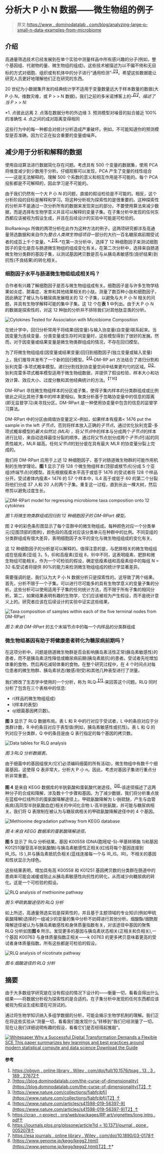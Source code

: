 # 分析大 P 小 N 数据——微生物组的例子

> 原文:[https://www . dominodatalab . com/blog/analyzing-large-p-small-n-data-examples-from-microbiome](https://www.dominodatalab.com/blog/analyzing-large-p-small-n-data-examples-from-microbiome)

## 介绍

高通量筛选技术已经发展到在单个实验中测量样品中所有感兴趣的分子(例如，整个基因组、代谢物的量、微生物组的组成)。这些技术被描述为以不偏不倚和无目标的方式对细胞、组织或有机体中的分子进行“通用检测”<sup>[【1】](#post-7222-footnote-1)</sup>。希望这些数据能让研究人员更好地理解他们正在研究的东西。

20 世纪为小数据集开发的经典统计学不适用于变量数量远大于样本数量的数据(大 P 小 N，维数灾难，或 P > > N 数据)。我们之前的多米诺博客上的[](/blog/the-curse-of-dimensionality)*<sup>[【2】](#post-7222-footnote-2)</sup>，描述了当 P > > N:*

 *1.  点彼此远离
2.  点落在数据分布的外边缘
3.  预测模型对噪音的拟合接近 100%的准确性
4.  点之间的成对距离变得相同

这些行为中的每一种都会对统计分析造成严重破坏。例如，不可能知道你的预测模型是否准确，因为它正在拟合重要的变量或噪声。

## 减少用于分析和解释的数据

使用自动算法进行数据简化存在问题。考虑具有 500 个变量的数据集，使用 PCA 将维度减少到少数用于分析。仔细观察可以发现，PCA 产生了变量的线性组合——这是无法解释的。理解 500 个系数的意义和相互作用是不可能的。每个 PCA 投影都是不可解释的，因此学习是不可能的。

由于我们仍然有一个大 P 小 N 的问题，直接的假设检验是不可能的。相反，这个分析阶段的目标是解释和学习。将这种分析视为探索性的是很重要的。这种探索性的分析并不是通过一次分析所有的数据来发现突出的部分。不要使用算法来减少数据，而是选择有生物学意义并且可以解释的变量子集。在子集分析中发现的任何东西都应该被视为假设生成，并且在后续设计的实验中可能是可检验的。

BioRankings 所做的两项分析在此作为这种方法的例子。这两项研究都涉及高通量筛选数据和来自作为*整合人类微生物组项目*一部分的大约一百名糖尿病前期受试者的成百上千个变量。*<sup>[【3】](#post-7222-footnote-3)</sup>*在第一次分析中，选择了 12 种细胞因子来测试细胞因子的变化是否与肠道微生物组的组成变化有关。在第二次分析中，选择来自肠道微生物分类群的基因子集，以测试基因拷贝数是否与从胰岛素敏感性(良好结果)到抗性(不良结果)的转化相关。

### 细胞因子水平与肠道微生物组组成相关吗？

合作者有兴趣了解细胞因子是否与微生物组组成有关。细胞因子是与许多生物学结果如炎症、脓毒症、发育和其他结果相关的小肽。测量了数百种小肽和细胞因子，因此确定了被认为与糖尿病发展相关的 12 个子集，以避免与大 P 小 N 相关的问题，并具有生物学解释可能的集中子集。这 12 个在**表 1** 中列出。由于大 P 小 N 的数据是探索性的，对这 12 种肽的分析并不排除我们对其他肽亚类的分析。

![Cytokines Tested for Association with Microbiome Composition](../Images/a95206f4e591735566635cae020262fc.png)

在统计学中，回归分析常用于将结果(因变量)与输入协变量(自变量)联系起来。当因变量为连续变量、分类变量或生存时间变量时，这些模型得到了很好的发展。然而，对于因变量或结果变量是微生物类群组成的情况，不存在回归模型。

为了将微生物组组成(因变量或结果变量)回归到细胞因子(独立变量或输入变量)上，我们推导并发布了一个新的回归模型。<sup>[【4】](#post-7222-footnote-4)</sup>DM-RP art 方法结合了递归分割和狄利克雷-多项式概率模型。递归分割找到协变量空间中结果更均匀的区域。<sup>[【5】](#post-7222-footnote-5)</sup>狄利克雷多项式概率模型适用于微生物组数据，并提供了假设检验、样本大小和功效计算、效应大小、过度分散和其他经典统计的方法。<sup>【T16】</sup>

DM-RPart 寻找微生物组样本的分区或子集，使得子集内样本的分类群组成或比例彼此之间比其他子集中的样本更相似。聚类分析基于忽略协变量中的信息的距离(即无监督学习)来寻找分区。DM-RPart 是一种使用协变量中包含的信息的监督学习算法。

DM-RPart 中的分区由阈值协变量定义–例如，如果样本有瘦素< 1476 put the sample in the left *子节点*，否则将样本放入正确的*子节点*。通过优化狄利克雷-多项式概率模型的*最大似然比* *(MLR)* ，将*父节点*中的样本与分成两个*子节点*的样本进行比较，来自动选择最佳分裂的顺序。通过将父节点划分成两个*子节点*引起的同质性越大，MLR 越高。任何*父节点*的划分是在具有最大 MLR 的协变量分裂上完成的。

我们将 DM-RPart 应用于上述 12 种细胞因子，基于对肠道微生物群的可能作用机制的生物学理论。**图 1** 显示了将 128 个微生物组样本(顶部或根节点)分成 5 个亚组(终端节点)的模型。首先根据瘦素水平高于或低于 1476 的受试者将 128 个样品分开。受试者体内瘦素< 1476 的 57 个样本中，IL4 高于或低于 60 的第二个分裂将他们分成 37 人和 20 人的两个子集。重复这一过程，直到长出一棵大树，然后修剪以避免过度生长。

![DM-RPart model for regressing microbiome taxa composition onto 12 cytokines](../Images/5b8c439a50a322ad681d5b81bd44e69b.png)

*图 1:将微生物类群组成回归到 12 种细胞因子的 DM-RPart 模型。*

图 2 中的彩色条形图显示了每个亚群中的微生物组成。每种颜色对应一个分类单元(见图顶部的图例)，颜色段的高度对应该分类单元在种群中的比例。不同亚组的分类群组成有很大差异，表明细胞因子水平的变化与微生物组组成的变化有关。

这 12 种细胞因子的分析是可以解释的。值得注意的是，与肥胖相关的微生物组组成在低瘦素(亚组 3，5，6)和高瘦素(亚组 8，9)中不同，这表明瘦素、肥胖和微生物组可能相关。作为一个可检验的假设，确定低瘦素组和高瘦素组中的每组 N = 32 名受试者将提供 80%的能力来检测微生物组组成的统计学显著差异。

需要强调的是，我们认为大 P 小 N 数据分析只是探索性的。这导致了两个结果。首先，分析不限于一个子集。可以进行尽可能多的具有生物学意义的变量子集的分析。这些分析可以使用适用于子集的任何统计方法，而不限于所有子集的相同分析。第二，如果结果表明有趣的生物学，它们应该被视为产生假设，而不是统计意义上的。研究者应该在后续设计的实验中证实这些结果。

![Taxa composition of samples within each of the five terminal nodes from DM-RPart](../Images/9effb5005b885f5220757bd5d76e676a.png)

*图 2:来自 DM-RPart* 的五个末端节点中的每一个内样品的分类群组成

### 微生物组基因有助于将健康患者转化为糖尿病前期吗？

在这项分析中，问题是肠道微生物群是否会影响胰岛素活性正常(胰岛素敏感性)的患者，而不是胰岛素活性降低或糖尿病前期(胰岛素抵抗)的患者。受试者先吃增加体重的食物，然后再吃减轻体重的食物。在整个研究过程中，在 4 个时间点对每位患者的微生物群、胰岛素状态(敏感/耐受)和其他几种表型进行了测量。

我们修改了生态学中使用的一个分析，称为 RLQ<sup>[【7】](#post-7222-footnote-7)</sup>来回答这个问题。RLQ 同时分析了包含在三个表格中的信息:

*   r(样品的微生物组组成)
*   l(样本的表型)
*   q(细菌基因拷贝数)。

**图 3** 显示了 RLQ 数据布局。表 L 和 R 中的行对应于受试者，L 中的条目对应于分类群计数，R 中的条目对应于表型值(例如，胰岛素敏感性或抗性)。表 L 和 Q 的列对应于分类群，Q 中的条目是由 Q 表行指定的每个基因的拷贝数。

![Data tables for RLQ analysis](../Images/6d40204358fc14e471c13b432c250d88.png)

*图 3:RLQ 分析数据表。*

由于细菌中的基因组很大(它们必须编码细菌的所有活动)，微生物组中有数千个细菌基因，这使得 Q 表非常大，分析大 P 小 n。因此，考虑对基因子集进行重点分析非常重要。

**图 4** 是来自 KEGG 数据库的半胱氨酸和蛋氨酸代谢途径。<sup>[【8】](#post-7222-footnote-8)</sup>该途径描述了这两种分子的合成和降解，涉及数十个步骤和基因。为了减少数据，我们将分析重点放在蓝框中红线所示的蛋氨酸降解途径上。甲硫氨酸降解为 L-胱硫醚，产生与血管疾病(高同型半胱氨酸血症)相关的中间化合物 L-高半胱氨酸，并可能与糖尿病相关。我们将 Q 表限制在被认为与糖尿病相关的甲硫氨酸降解途径中的 4 个基因。

![Methionine degradation pathway from KEGG database](../Images/d6149610daeb5588331301e59ee4a3a3.png)

*图 4:来自 KEGG 数据库的蛋氨酸降解途径。*

**图 5** 显示了 RLQ 分析结果。基因 K00558 (DNA(胞嘧啶-5)-甲基转移酶 1)和基因 K01251(腺苷高半胱氨酸酶)与胰岛素敏感性正相关(红线将每个基因连接到 IR_IS。IS ),并与胰岛素抵抗负相关(蓝线连接每一个与 IR_IS。IR)。不相关的基因和性状显示为绿色。

这些结果表明，增加具有高 K00558 和 K01251 基因拷贝数的分类群在肠道中的患病率可能会减缓或阻止从胰岛素敏感性向抗性的转化，从而减少向糖尿病的转化。这是一个可检验的假设。

![RLQ analysis of methionine pathway](../Images/ab2ff120934903a1c3e1bd0b9603722c.png)

*图 5:甲硫氨酸途径的 RLQ 分析*

如上所述，高通量筛选实验是探索性的，并且基于主题领域的专业知识(例如甲硫氨酸降解)选择的一组减少的变量的集中分析不妨碍进行其他分析。烟酸酯/烟酰胺降解途径被认为与胰岛素敏感性和身体质量指数有关，对该途径中基因的聚焦 RLQ 分析如图**图 6** 所示。发现更多的基因与胰岛素状态相关(正相关和负相关),一个基因 K00763 与身体质量指数正相关——k 00763 的更多拷贝意味着更高的受试者身体质量指数。所有这些都是可检验的假设。

![RLQ analysis of nicotinate pathway](../Images/c34a25e6dfa3b41d42e14052c6ab907b.png)

*图 6:烟酸途径的 RLQ 分析*

## 摘要

由于大多数组学研究是在没有假设的情况下设计的——衡量一切，看看会得出什么结果——将数据分析视为探索性的是合适的。在子集分析中发现的任何东西都应该被视为假设生成和潜在可测试的。

通过将生物学知识纳入多组学数据的分析，可能会揭示生物学机制的理解。我们正在将这些实验从“测量一切，看看我们能发现什么”转移到“我们已经测量了一切，现在让我们详细说明有趣的假设，看看它们是否经得起推敲”。

[![Whitepaper  Why a Successful Digital Transformation Demands a Flexible SCE  This paper summarizes key learnings and best practices around modern  statistical compute and data science Download the Guide](../Images/6b2fd8a2ac01f51680467fe320742133.png)](https://cta-redirect.hubspot.com/cta/redirect/6816846/2fb84ca0-cce4-4d2c-b8b6-a2ccc3343d26) 

#### 参考

1.  [https://obgyn . online library . Wiley . com/doi/full/10.1576/toag . 13 . 3 . 189 . 27672](https://obgyn.onlinelibrary.wiley.com/doi/full/10.1576/toag.13.3.189.27672)[↑](#post-7222-footnote-ref-1)
2.  [https://blog.dominodatalab.com/the-curse-of-dimensionality](https://blog.dominodatalab.com/the-curse-of-dimensionality)T2】↑
3.  [https://www.nature.com/collections/fiabfcjbfj](https://www.nature.com/collections/fiabfcjbfj)T2】↑
4.  [https://www.nature.com/articles/s41598-019-56397-9](https://www.nature.com/articles/s41598-019-56397-9)T2】↑
5.  [https://cran . r-project . org/web/packages/RP art/vignettes/long intro . pdf](https://cran.r-project.org/web/packages/rpart/vignettes/longintro.pdf)[↑](#post-7222-footnote-ref-5)
6.  [https://journals.plos.org/plosone/article?id = 10.1371/journal . pone . 0052078](https://journals.plos.org/plosone/article?id=10.1371/journal.pone.0052078)[↑](#post-7222-footnote-ref-6)
7.  [https://esa journals . online library . Wiley . com/doi/10.1890/03-0178](https://esajournals.onlinelibrary.wiley.com/doi/10.1890/03-0178)[↑](#post-7222-footnote-ref-7)
8.  [https://www.genome.jp/kegg/kegg2.html](https://www.genome.jp/kegg/kegg2.html)T2】↑*